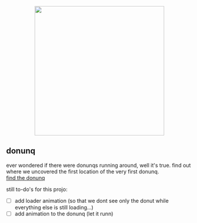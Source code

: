 <div id="header" align="center">
  <img src="https://media.giphy.com/media/26vUGtG592DScjZEQ/giphy.gif" width="350"/>  
</div>

## donunq

ever wondered if there were donunqs running around, well it's true. find out where we uncovered the first location of the very first donunq.
<br>
[find the donunq](https://donunq.arthuris.online)

still to-do's for this projo:
- [ ] add loader animation (so that we dont see only the donut while everything else is still loading...)
- [ ] add animation to the donunq (let it runn)
